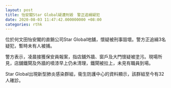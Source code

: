 ```yaml
---
layout: post
title: 怡安閣Star Global疑遭刑毀　警正追緝疑犯
date: 2020-08-03 11:47:42.000000000 +08:00
categories: rthk
---
```


位於何文田怡安閣的直銷公司Star Global地舖，懷疑被刑事毀壞。警方正追緝3名疑犯，暫時未有人被捕。

警方表示，凌晨接獲保安員報案，指店舖外牆、窗戶及大門懷疑被塗污。現場所見，店舖鐵閘及外牆的噴漆早上仍未清理，鐵閘被拉上，未見有職員到場。

Star Global出現新型肺炎感染群組，衞生防護中心的資料顯示，該群組至今有32人確診。
